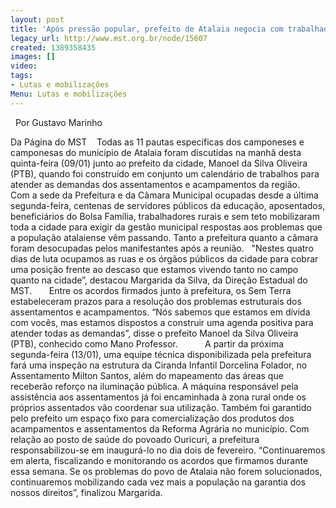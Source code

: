 ```yaml
---
layout: post
title: 'Após pressão popular, prefeito de Atalaia negocia com trabalhadores rurais '
legacy_url: http://www.mst.org.br/node/15607
created: 1389358435
images: []
video: 
tags:
- Lutas e mobilizações
Menu: Lutas e mobilizações
---
```



 
Por Gustavo Marinho

Da Página do MST   
Todas as 11 pautas específicas dos camponeses e camponesas do município de Atalaia foram discutidas na manhã desta quinta-feira (09/01) junto ao prefeito da cidade, Manoel da Silva Oliveira (PTB), quando foi construído em conjunto um calendário de trabalhos para atender as demandas dos assentamentos e acampamentos da região.     
Com a sede da Prefeitura e da Câmara Municipal ocupadas desde a última segunda-feira, centenas de servidores públicos da educação, aposentados, beneficiários do Bolsa Família, trabalhadores rurais e sem teto mobilizaram toda a cidade para exigir da gestão municipal respostas aos problemas que a população atalaiense vêm passando. Tanto a prefeitura quanto a câmara foram desocupadas pelos manifestantes após a reunião.  
"Nestes quatro dias de luta ocupamos as ruas e os órgãos públicos da cidade para cobrar uma posição frente ao descaso que estamos vivendo tanto no campo quanto na cidade”, destacou Margarida da Silva, da Direção Estadual do MST.      
Entre os acordos firmados junto à prefeitura, os Sem Terra estabeleceram prazos para a resolução dos problemas estruturais dos assentamentos e acampamentos. “Nós sabemos que estamos em dívida com vocês, mas estamos dispostos a construir uma agenda positiva para atender todas as demandas”, disse o prefeito Manoel da Silva Oliveira (PTB), conhecido como Mano Professor.          
A partir da próxima segunda-feira (13/01), uma equipe técnica disponibilizada pela prefeitura fará uma inspeção na estrutura da Ciranda Infantil Dorcelina Folador, no Assentamento Milton Santos, além do mapeamento das áreas que receberão reforço na iluminação pública.
A máquina responsável pela assistência aos assentamentos já foi encaminhada à zona rural onde os próprios assentados vão coordenar sua utilização. Também foi garantido pelo prefeito um espaço fixo para comercialização dos produtos dos acampamentos e assentamentos da Reforma Agrária no município. Com relação ao posto de saúde do povoado Ouricuri, a prefeitura responsabilizou-se em inaugurá-lo no dia dois de fevereiro.
“Continuaremos em alerta, fiscalizando e monitorando os acordos que firmamos durante essa semana. Se os problemas do povo de Atalaia não forem solucionados, continuaremos mobilizando cada vez mais a população na garantia dos nossos direitos”, finalizou Margarida.
 
